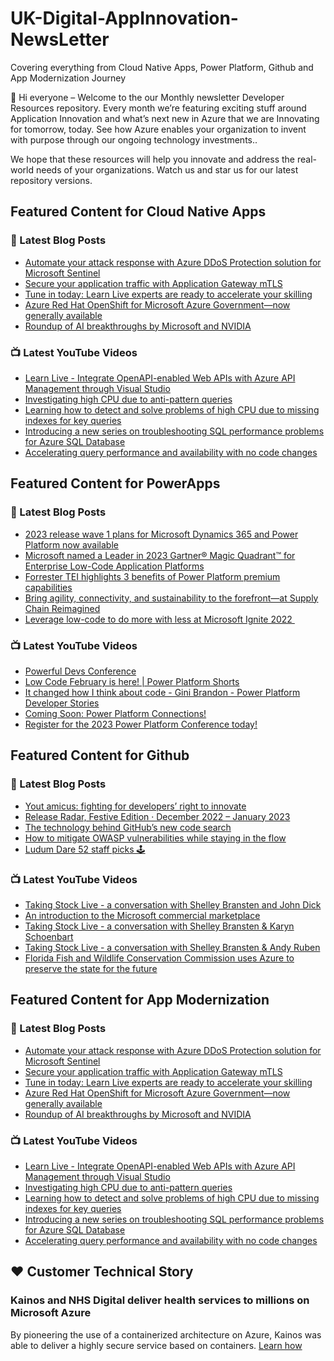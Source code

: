 # UK-Digital-AppInnovation-NewsLetter

Covering everything from Cloud Native Apps, Power Platform, Github and App Modernization Journey

👋 Hi everyone – Welcome to the our Monthly newsletter Developer Resources repository. Every month we’re featuring exciting stuff around Application Innovation and what’s next new in Azure that we are Innovating for tomorrow, today. See how Azure enables your organization to invent with purpose through our ongoing technology investments..


We hope that these resources will help you innovate and address the real-world needs of your organizations. Watch us and star us for our latest repository versions.

## Featured Content for Cloud Native Apps


### 📝 Latest Blog Posts

    
<!-- BLOGCNA:START -->
- [Automate your attack response with Azure DDoS Protection solution for Microsoft Sentinel](https://azure.microsoft.com/blog/automate-your-attack-response-with-azure-ddos-protection-solution-for-microsoft-sentinel/)
- [Secure your application traffic with Application Gateway mTLS](https://azure.microsoft.com/blog/secure-your-application-traffic-with-application-gateway-mtls/)
- [Tune in today: Learn Live experts are ready to accelerate your skilling](https://azure.microsoft.com/blog/tune-in-today-learn-live-experts-are-ready-to-accelerate-your-skilling/)
- [Azure Red Hat OpenShift for Microsoft Azure Government—now generally available](https://azure.microsoft.com/blog/azure-red-hat-openshift-for-microsoft-azure-government-now-generally-available/)
- [Roundup of AI breakthroughs by Microsoft and NVIDIA](https://azure.microsoft.com/blog/roundup-of-ai-breakthroughs-by-microsoft-and-nvidia/)
<!-- BLOGCNA:END -->

### 📺 Latest YouTube Videos

 
<!-- YOUTUBECNA:START -->
- [Learn Live - Integrate OpenAPI-enabled Web APIs with Azure API Management through Visual Studio](https://www.youtube.com/watch?v=yqCP6yLB9es)
- [Investigating high CPU due to anti-pattern queries](https://www.youtube.com/watch?v=XrQY9Ay2oLw)
- [Learning how to detect and solve problems of high CPU due to missing indexes for key queries](https://www.youtube.com/watch?v=yxne66im5IQ)
- [Introducing a new series on troubleshooting SQL performance problems for Azure SQL Database](https://www.youtube.com/watch?v=-kvzzccI_zI)
- [Accelerating query performance and availability with no code changes](https://www.youtube.com/watch?v=Uvz17_PLhTU)
<!-- YOUTUBECNA:END -->

##  Featured Content for PowerApps
### 📝 Latest Blog Posts
<!-- BLOGPOWER:START -->
- [2023 release wave 1 plans for Microsoft Dynamics 365 and Power Platform now available](https://cloudblogs.microsoft.com/dynamics365/bdm/2023/01/25/2023-release-wave-1-plans-for-microsoft-dynamics-365-and-power-platform-now-available/)
- [Microsoft named a Leader in 2023 Gartner® Magic Quadrant™ for Enterprise Low-Code Application Platforms](https://powerapps.microsoft.com/en-us/blog/microsoft-named-a-leader-in-2023-gartner-magic-quadrant-for-enterprise-low-code-application-platforms/)
- [Forrester TEI highlights 3 benefits of Power Platform premium capabilities](https://cloudblogs.microsoft.com/powerplatform/2022/11/28/forrester-tei-highlights-3-benefits-of-power-platform-premium-capabilities/)
- [Bring agility, connectivity, and sustainability to the forefront—at Supply Chain Reimagined](https://cloudblogs.microsoft.com/dynamics365/bdm/2022/10/27/bring-agility-connectivity-and-sustainability-to-the-forefront-at-supply-chain-reimagined/)
- [Leverage low-code to do more with less at Microsoft Ignite 2022 ](https://cloudblogs.microsoft.com/powerplatform/2022/10/12/leverage-low-code-to-do-more-with-less-at-microsoft-ignite-2022/)
<!-- BLOGPOWER:END -->
 ### 📺 Latest YouTube Videos
    
<!-- YOUTUBEPOWER:START -->
- [Powerful Devs Conference](https://www.youtube.com/watch?v=m18FeDBb2OE)
- [Low Code February is here! | Power Platform Shorts](https://www.youtube.com/watch?v=EOxwRvtBEgs)
- [It changed how I think about code - Gini Brandon - Power Platform Developer Stories](https://www.youtube.com/watch?v=OrWDTi8GVfM)
- [Coming Soon: Power Platform Connections!](https://www.youtube.com/watch?v=i-UKMARuLNw)
- [Register for the 2023 Power Platform Conference today!](https://www.youtube.com/watch?v=vcbvPep5H4w)
<!-- YOUTUBEPOWER:END -->

##  Featured Content for Github
### 📝 Latest Blog Posts
<!-- BLOGGITHUB:START -->
- [Yout amicus: fighting for developers&#8217; right to innovate](https://github.blog/2023-02-13-yout-amicus-fighting-for-developers-right-to-innovate/)
- [Release Radar, Festive Edition · December 2022 &#8211; January 2023](https://github.blog/2023-02-08-release-radar-dec-2022-jan-2023/)
- [The technology behind GitHub’s new code search](https://github.blog/2023-02-06-the-technology-behind-githubs-new-code-search/)
- [How to mitigate OWASP vulnerabilities while staying in the flow](https://github.blog/2023-02-06-how-to-mitigate-owasp-vulnerabilities-while-staying-in-the-flow/)
- [Ludum Dare 52 staff picks 🕹](https://github.blog/2023-02-03-ludum-dare-52-staff-picks/)
<!-- BLOGGITHUB:END -->
### 📺 Latest YouTube Videos
<!-- YOUTUBEGITHUB:START -->
- [Taking Stock Live - a conversation with Shelley Bransten and John Dick](https://www.youtube.com/watch?v=xe7Pnwn9Ets)
- [An introduction to the Microsoft commercial marketplace](https://www.youtube.com/watch?v=3trnNLL1CAQ)
- [Taking Stock Live - a conversation with Shelley Bransten &amp; Karyn Schoenbart](https://www.youtube.com/watch?v=j66FFVO1Nwg)
- [Taking Stock Live - a conversation with Shelley Bransten &amp; Andy Ruben](https://www.youtube.com/watch?v=RbUd55D2O1s)
- [Florida Fish and Wildlife Conservation Commission uses Azure to preserve the state for the future](https://www.youtube.com/watch?v=Y7E1CfP6Wj8)
<!-- YOUTUBEGITHUB:END -->
##  Featured Content for App Modernization
### 📝 Latest Blog Posts
<!-- BLOGAPPMOD:START -->
- [Automate your attack response with Azure DDoS Protection solution for Microsoft Sentinel](https://azure.microsoft.com/blog/automate-your-attack-response-with-azure-ddos-protection-solution-for-microsoft-sentinel/)
- [Secure your application traffic with Application Gateway mTLS](https://azure.microsoft.com/blog/secure-your-application-traffic-with-application-gateway-mtls/)
- [Tune in today: Learn Live experts are ready to accelerate your skilling](https://azure.microsoft.com/blog/tune-in-today-learn-live-experts-are-ready-to-accelerate-your-skilling/)
- [Azure Red Hat OpenShift for Microsoft Azure Government—now generally available](https://azure.microsoft.com/blog/azure-red-hat-openshift-for-microsoft-azure-government-now-generally-available/)
- [Roundup of AI breakthroughs by Microsoft and NVIDIA](https://azure.microsoft.com/blog/roundup-of-ai-breakthroughs-by-microsoft-and-nvidia/)
<!-- BLOGAPPMOD:END -->
### 📺 Latest YouTube Videos
<!-- YOUTUBEAPPMOD:START -->
- [Learn Live - Integrate OpenAPI-enabled Web APIs with Azure API Management through Visual Studio](https://www.youtube.com/watch?v=yqCP6yLB9es)
- [Investigating high CPU due to anti-pattern queries](https://www.youtube.com/watch?v=XrQY9Ay2oLw)
- [Learning how to detect and solve problems of high CPU due to missing indexes for key queries](https://www.youtube.com/watch?v=yxne66im5IQ)
- [Introducing a new series on troubleshooting SQL performance problems for Azure SQL Database](https://www.youtube.com/watch?v=-kvzzccI_zI)
- [Accelerating query performance and availability with no code changes](https://www.youtube.com/watch?v=Uvz17_PLhTU)
<!-- YOUTUBEAPPMOD:END -->


## ♥️ Customer Technical Story 

### Kainos and NHS Digital deliver health services to millions on Microsoft Azure

By pioneering the use of a containerized architecture on Azure, Kainos was able to deliver a highly secure service based on containers. [Learn how](https://customers.microsoft.com/en-us/story/1368348549535774520-kainos-and-nhs-digital-deliver-health-services-to-millions-on-microsoft-azure)

